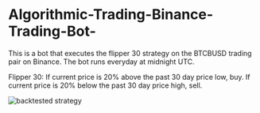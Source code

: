# Algorithmic-Trading-Binance-Trading-Bot-

This is a bot that executes the flipper 30 strategy on the BTCBUSD trading pair on Binance. The bot runs everyday at midnight UTC.

Flipper 30: If current price is 20% above the past 30 day price low, buy.  If current price is 20% below the past 30 day price high, sell. 


![backtested strategy](https://user-images.githubusercontent.com/98139835/218508944-d1635586-4cb7-4dc8-89f7-7b6d556cd1d8.jpeg)
